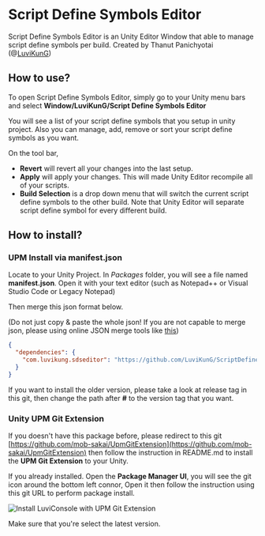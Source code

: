 # Script Define Symbols Editor
Script Define Symbols Editor is an Unity Editor Window that able to manage script define symbols per build. Created by Thanut Panichyotai (@[LuviKunG]((https://github.com/LuviKunG)))

## How to use?

To open Script Define Symbols Editor, simply go to your Unity menu bars and select **Window/LuviKunG/Script Define Symbols Editor**

You will see a list of your script define symbols that you setup in unity project. Also you can manage, add, remove or sort your script define symbols as you want.

On the tool bar,
- **Revert** will revert all your changes into the last setup.
- **Apply** will apply your changes. This will made Unity Editor recompile all of your scripts.
- **Build Selection** is a drop down menu that will switch the current script define symbols to the other build. Note that Unity Editor will separate script define symbol for every different build.

## How to install?

### UPM Install via manifest.json

Locate to your Unity Project. In *Packages* folder, you will see a file named **manifest.json**. Open it with your text editor (such as Notepad++ or Visual Studio Code or Legacy Notepad)

Then merge this json format below.

(Do not just copy & paste the whole json! If you are not capable to merge json, please using online JSON merge tools like [this](https://tools.knowledgewalls.com/onlinejsonmerger))

```json
{
  "dependencies": {
    "com.luvikung.sdseditor": "https://github.com/LuviKunG/ScriptDefineSymbolsEditor.git#1.0.0"
  }
}
```

If you want to install the older version, please take a look at release tag in this git, then change the path after **#** to the version tag that you want.

### Unity UPM Git Extension

If you doesn't have this package before, please redirect to this git [https://github.com/mob-sakai/UpmGitExtension](https://github.com/mob-sakai/UpmGitExtension) then follow the instruction in README.md to install the **UPM Git Extension** to your Unity.

If you already installed. Open the **Package Manager UI**, you will see the git icon around the bottom left connor, Open it then follow the instruction using this git URL to perform package install.

![Install LuviConsole with UPM Git Extension](images/install01.png)

Make sure that you're select the latest version.